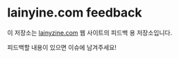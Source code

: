 # lainyine.com feedback

이 저장소는 [lainyzine.com](https://lainyzine.com/ko) 웹 사이트의 피드백 용 저장소입니다.

피드백할 내용이 있으면 이슈에 남겨주세요!
